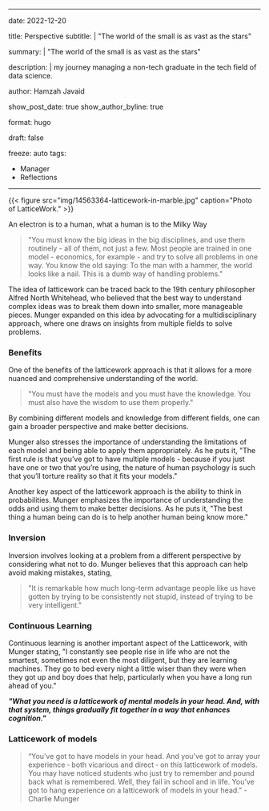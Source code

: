 
---
date: 2022-12-20

title: Perspective
subtitle: |
    "The world of the small is as vast as the stars"

summary: |
    "The world of the small is as vast as the stars"

description: |
    my journey managing a non-tech graduate in the tech field of data science.

author: Hamzah Javaid

show_post_date: true
show_author_byline: true

format: hugo

draft: false

freeze: auto
tags:
- Manager
- Reflections

---

{{< figure src="img/14563364-latticework-in-marble.jpg" caption="Photo of LatticeWork." >}}

An electron is to a human, what a human is to the Milky Way

> "You must know the big ideas in the big disciplines, and use them routinely - all of them, not just a few. Most people are trained in one model - economics, for example - and try to solve all problems in one way. You know the old saying: To the man with a hammer, the world looks like a nail. This is a dumb way of handling problems."

The idea of latticework can be traced back to the 19th century philosopher Alfred North Whitehead, who believed that the best way to understand complex ideas was to break them down into smaller, more manageable pieces. Munger expanded on this idea by advocating for a multidisciplinary approach, where one draws on insights from multiple fields to solve problems.

### Benefits

One of the benefits of the latticework approach is that it allows for a more nuanced and comprehensive understanding of the world. 

> "You must have the models and you must have the knowledge. You must also have the wisdom to use them properly." 

By combining different models and knowledge from different fields, one can gain a broader perspective and make better decisions.

Munger also stresses the importance of understanding the limitations of each model and being able to apply them appropriately. As he puts it, "The first rule is that you’ve got to have multiple models - because if you just have one or two that you’re using, the nature of human psychology is such that you’ll torture reality so that it fits your models."

Another key aspect of the latticework approach is the ability to think in probabilities. Munger emphasizes the importance of understanding the odds and using them to make better decisions. As he puts it, "The best thing a human being can do is to help another human being know more."

### Inversion

Inversion involves looking at a problem from a different perspective by considering what not to do. Munger believes that this approach can help avoid making mistakes, stating, 

> "It is remarkable how much long-term advantage people like us have gotten by trying to be consistently not stupid, instead of trying to be very intelligent."

### Continuous Learning

Continuous learning is another important aspect of the Latticework, with Munger stating, "I constantly see people rise in life who are not the smartest, sometimes not even the most diligent, but they are learning machines. They go to bed every night a little wiser than they were when they got up and boy does that help, particularly when you have a long run ahead of you."

***"What you need is a latticework of mental models in your head. And, with that system, things gradually fit together in a way that enhances cognition."***

### Latticework of models

> “You’ve got to have models in your head. And you’ve got to array your experience ‑ both vicarious and direct ‑ on this latticework of models. You may have noticed students who just try to remember and pound back what is remembered. Well, they fail in school and in life. You’ve got to hang experience on a latticework of models in your head.” -Charlie Munger

